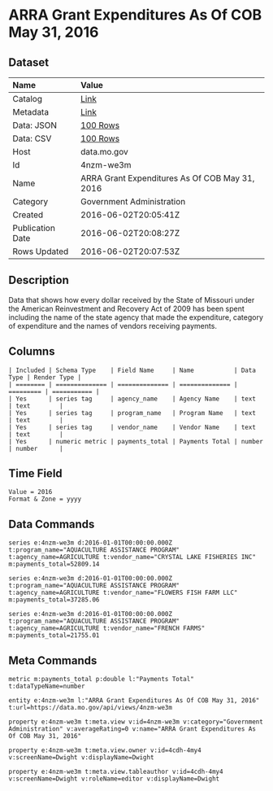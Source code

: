 # ARRA Grant Expenditures As Of COB May 31, 2016

## Dataset

| Name | Value |
| :--- | :---- |
| Catalog | [Link](https://catalog.data.gov/dataset/arra-grant-expenditures-as-of-cob-may-31-2016) |
| Metadata | [Link](https://data.mo.gov/api/views/4nzm-we3m) |
| Data: JSON | [100 Rows](https://data.mo.gov/api/views/4nzm-we3m/rows.json?max_rows=100) |
| Data: CSV | [100 Rows](https://data.mo.gov/api/views/4nzm-we3m/rows.csv?max_rows=100) |
| Host | data.mo.gov |
| Id | 4nzm-we3m |
| Name | ARRA Grant Expenditures As Of COB May 31, 2016 |
| Category | Government Administration |
| Created | 2016-06-02T20:05:41Z |
| Publication Date | 2016-06-02T20:08:27Z |
| Rows Updated | 2016-06-02T20:07:53Z |

## Description

Data that shows how every dollar received by the State of Missouri under the American Reinvestment and Recovery Act of 2009 has been spent including the name of the state agency that made the expenditure, category of expenditure and the names of vendors receiving payments.

## Columns

```ls
| Included | Schema Type    | Field Name     | Name           | Data Type | Render Type |
| ======== | ============== | ============== | ============== | ========= | =========== |
| Yes      | series tag     | agency_name    | Agency Name    | text      | text        |
| Yes      | series tag     | program_name   | Program Name   | text      | text        |
| Yes      | series tag     | vendor_name    | Vendor Name    | text      | text        |
| Yes      | numeric metric | payments_total | Payments Total | number    | number      |
```

## Time Field

```ls
Value = 2016
Format & Zone = yyyy
```

## Data Commands

```ls
series e:4nzm-we3m d:2016-01-01T00:00:00.000Z t:program_name="AQUACULTURE ASSISTANCE PROGRAM" t:agency_name=AGRICULTURE t:vendor_name="CRYSTAL LAKE FISHERIES INC" m:payments_total=52809.14

series e:4nzm-we3m d:2016-01-01T00:00:00.000Z t:program_name="AQUACULTURE ASSISTANCE PROGRAM" t:agency_name=AGRICULTURE t:vendor_name="FLOWERS FISH FARM LLC" m:payments_total=37285.06

series e:4nzm-we3m d:2016-01-01T00:00:00.000Z t:program_name="AQUACULTURE ASSISTANCE PROGRAM" t:agency_name=AGRICULTURE t:vendor_name="FRENCH FARMS" m:payments_total=21755.01
```

## Meta Commands

```ls
metric m:payments_total p:double l:"Payments Total" t:dataTypeName=number

entity e:4nzm-we3m l:"ARRA Grant Expenditures As Of COB May 31, 2016" t:url=https://data.mo.gov/api/views/4nzm-we3m

property e:4nzm-we3m t:meta.view v:id=4nzm-we3m v:category="Government Administration" v:averageRating=0 v:name="ARRA Grant Expenditures As Of COB May 31, 2016"

property e:4nzm-we3m t:meta.view.owner v:id=4cdh-4my4 v:screenName=Dwight v:displayName=Dwight

property e:4nzm-we3m t:meta.view.tableauthor v:id=4cdh-4my4 v:screenName=Dwight v:roleName=editor v:displayName=Dwight
```